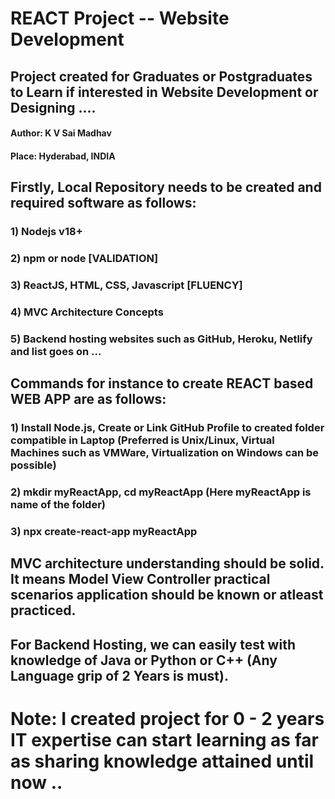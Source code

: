 # REACT Project -- Website Development
## Project created for Graduates or Postgraduates to Learn if interested in Website Development or Designing ....
#### Author: K V Sai Madhav
#### Place: Hyderabad, INDIA

## Firstly, Local Repository needs to be created and required software as follows:
### 1) Nodejs v18+
### 2) npm or node [VALIDATION]
### 3) ReactJS, HTML, CSS, Javascript [FLUENCY]
### 4) MVC Architecture Concepts
### 5) Backend hosting websites such as GitHub, Heroku, Netlify and list goes on ...

## Commands for instance to create REACT based WEB APP are as follows:
### 1) Install Node.js, Create or Link GitHub Profile to created folder compatible in Laptop (Preferred is Unix/Linux, Virtual Machines such as VMWare, Virtualization on Windows can be possible)
### 2) mkdir myReactApp, cd myReactApp (Here myReactApp is name of the folder)
### 3) npx create-react-app myReactApp

## MVC architecture understanding should be solid. It means Model View Controller practical scenarios application should be known or atleast practiced.
## For Backend Hosting, we can easily test with knowledge of Java or Python or C++ (Any Language grip of 2 Years is must).

# Note: I created project for 0 - 2 years IT expertise can start learning as far as sharing knowledge attained until now ..






